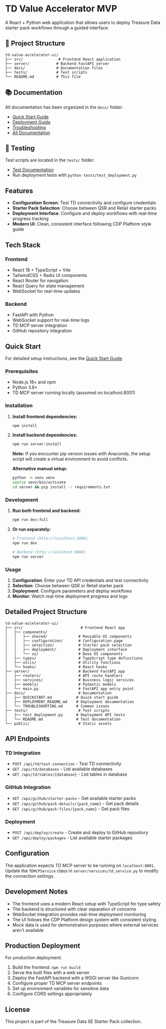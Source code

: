 # TD Value Accelerator MVP

A React + Python web application that allows users to deploy Treasure Data starter pack workflows through a guided interface.

## 📁 Project Structure

```
td-value-accelerator-ui/
├── src/                # Frontend React application
├── server/            # Backend FastAPI server
├── docs/              # Documentation files
├── tests/             # Test scripts
└── README.md          # This file
```

## 📚 Documentation

All documentation has been organized in the `docs/` folder:
- [Quick Start Guide](./docs/QUICKSTART.md)
- [Deployment Guide](./docs/DEPLOYMENT_README.md) 
- [Troubleshooting](./docs/TROUBLESHOOTING.md)
- [All Documentation](./docs/README.md)

## 🧪 Testing

Test scripts are located in the `tests/` folder:
- [Test Documentation](./tests/README.md)
- Run deployment tests with `python tests/test_deployment.py`

## Features

- **Configuration Screen**: Test TD connectivity and configure credentials
- **Starter Pack Selection**: Choose between QSR and Retail starter packs
- **Deployment Interface**: Configure and deploy workflows with real-time progress tracking
- **Modern UI**: Clean, consistent interface following CDP Platform style guide

## Tech Stack

### Frontend
- React 18 + TypeScript + Vite
- TailwindCSS + Radix UI components
- React Router for navigation
- React Query for state management
- WebSocket for real-time updates

### Backend
- FastAPI with Python
- WebSocket support for real-time logs
- TD MCP server integration
- GitHub repository integration

## Quick Start

For detailed setup instructions, see the [Quick Start Guide](./docs/QUICKSTART.md).

### Prerequisites
- Node.js 18+ and npm
- Python 3.8+
- TD MCP server running locally (assumed on localhost:8001)

### Installation

1. **Install frontend dependencies:**
   ```bash
   npm install
   ```

2. **Install backend dependencies:**
   ```bash
   npm run server:install
   ```
   
   **Note:** If you encounter pip version issues with Anaconda, the setup script will create a virtual environment to avoid conflicts.
   
   **Alternative manual setup:**
   ```bash
   python -m venv venv
   source venv/bin/activate
   cd server && pip install -r requirements.txt
   ```

### Development

1. **Run both frontend and backend:**
   ```bash
   npm run dev:full
   ```

2. **Or run separately:**
   ```bash
   # Frontend (http://localhost:3000)
   npm run dev

   # Backend (http://localhost:8000)
   npm run server
   ```

### Usage

1. **Configuration**: Enter your TD API credentials and test connectivity
2. **Selection**: Choose between QSR or Retail starter pack
3. **Deployment**: Configure parameters and deploy workflows
4. **Monitor**: Watch real-time deployment progress and logs

## Detailed Project Structure

```
td-value-accelerator-ui/
├── src/                          # Frontend React app
│   ├── components/
│   │   ├── shared/              # Reusable UI components
│   │   ├── configuration/       # Configuration page
│   │   ├── selection/           # Starter pack selection
│   │   ├── deployment/          # Deployment interface
│   │   └── ui/                  # Base UI components
│   ├── types/                   # TypeScript type definitions
│   ├── utils/                   # Utility functions
│   └── hooks/                   # React hooks
├── server/                      # Backend FastAPI app
│   ├── routers/                 # API route handlers
│   ├── services/                # Business logic services
│   ├── models/                  # Pydantic models
│   └── main.py                  # FastAPI app entry point
├── docs/                        # Documentation
│   ├── QUICKSTART.md           # Quick start guide
│   ├── DEPLOYMENT_README.md    # Deployment documentation
│   └── TROUBLESHOOTING.md      # Common issues
├── tests/                       # Test scripts
│   ├── test_deployment.py      # Deployment API tests
│   └── README.md               # Test documentation
└── public/                      # Static assets
```

## API Endpoints

### TD Integration
- `POST /api/td/test-connection` - Test TD connectivity
- `GET /api/td/databases` - List available databases
- `GET /api/td/tables/{database}` - List tables in database

### GitHub Integration
- `GET /api/github/starter-packs` - Get available starter packs
- `GET /api/github/pack-details/{pack_name}` - Get pack details
- `GET /api/github/pack-files/{pack_name}` - Get pack files

### Deployment
- `POST /api/deploy/create` - Create and deploy to GitHub repository
- `GET /api/deploy/packages` - List available starter packages

## Configuration

The application expects TD MCP server to be running on `localhost:8001`. Update the `TDMCPService` class in `server/services/td_service.py` to modify the connection settings.

## Development Notes

- The frontend uses a modern React setup with TypeScript for type safety
- The backend is structured with clear separation of concerns
- WebSocket integration provides real-time deployment monitoring
- The UI follows the CDP Platform design system with consistent styling
- Mock data is used for demonstration purposes where external services aren't available

## Production Deployment

For production deployment:

1. Build the frontend: `npm run build`
2. Serve the built files with a web server
3. Deploy the FastAPI backend with a WSGI server like Gunicorn
4. Configure proper TD MCP server endpoints
5. Set up environment variables for sensitive data
6. Configure CORS settings appropriately

## License

This project is part of the Treasure Data SE Starter Pack collection.